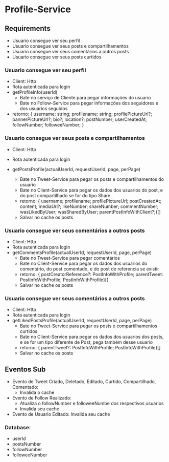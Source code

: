 # Profile-Service

## Requirements

- Usuario consegue ver seu perfil
- Usuario consegue ver seus posts e compartilhamentos
- Usuario consegue ver seus comentários a outros posts
- Usuario consegue ver seus posts curtidos

### Usuario consegue ver seu perfil

- Client: Http
- Rota autenticada para login
- getProfileInfo(userId)
  - Bate no serviço de Cliente para pegar informações do usuario
  - Bate no Follow-Service para pegar informações dos seguidores e dos usuarios seguidos
- retorno: { username: string; profilename: string; profilePictureUrl?; bannerPictureUrl?; bio?; location?; postNumber; userCreatedAt; followNumber; followeeNumber; }

### Usuario consegue ver seus posts e compartilhamentos

- Client: Http
- Rota autenticada para login
- getPostsProfile(actualUserId, requestUserId, page, perPage)

  - Bate no Tweet-Service para pegar os posts e compartilhamentos do usuario
  - Bate no Client-Service para pegar os dados dos usuarios do post, e do post compartilhado se for do tipo Share
  - retorno: { username; profilename; profilePictureUrl; postCreatedAt; content; mediaUrl?; likeNumber; shareNumber; commentNumber; wasLikedByUser; wasSharedByUser; parentPostInfoWithClient?;}[]
  - Salvar no cache os posts

### Usuario consegue ver seus comentários a outros posts

- Client: Http
- Rota autenticada para login
- getCommentsProfile(actualUserId, requestUserId, page, perPage)
  - Bate no Tweet-Service para pegar comentários
  - Bate no Client-Service para pegar os dados dos usuarios do comentário, do post comentado, e do post de referencia se existir
  - retorno: { postCreatorReference?: PostInfoWithProfile; parentTweet: PostInfoWithProfile; PostInfoWithProfile}[]
  - Salvar no cache os posts

### Usuario consegue ver seus comentários a outros posts

- Client: Http
- Rota autenticada para login
- getLikedPostsProfile(actualUserId, requestUserId, page, perPage)
  - Bate no Tweet-Service para pegar os posts e compartilhamentos curtidos
  - Bate no Client-Service para pegar os dados dos usuarios dos posts, e se for um tipo diferente de Post, pega também desse usuario
  - retorno: { parentTweet?: PostInfoWithProfile; PostInfoWithProfile}[]
  - Salvar no cache os posts

## Eventos Sub

- Evento de Tweet Criado, Deletado, Editado, Curtido, Compartilhado, Comentado:
  - Invalida o cache
- Evento de Follow Realizado:
  - Atualiza o followNumber e followeeNumbe dos respectivos usuarios
  - Invalida seu cache
- Evento de Usuario Editado: Invalida seu cache

### Database:

- userId
- postsNumber
- followNumber
- followeeNumber
